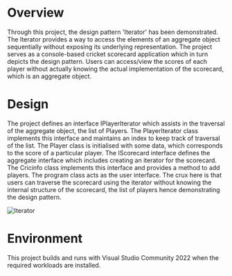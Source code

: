 # Overview
Through this project, the design pattern 'Iterator' has been demonstrated. The Iterator provides a way to access the elements of an aggregate object sequentially without exposing its underlying representation. The project serves as a console-based cricket scorecard application which in turn depicts the design pattern. Users can access/view the scores of each player without actually knowing the actual implementation of the scorecard, which is an aggregate object.  
# Design
The project defines an interface IPlayerIterator which assists in the traversal of the aggregate object, the list of Players. The PlayerIterator class implements this interface and maintains an index to keep track of traversal of the list. The Player class is initialised with some data, which corresponds to the score of a particular player. The IScorecard interface defines the aggregate interface which includes creating an iterator for the scorecard. The Cricinfo class implements this interface and provides a method to add players. The program class acts as the user interface. The crux here is that users can traverse the scorecard using the iterator without knowing the internal structure of the scorecard, the list of players hence demonstrating the design pattern.

![Iterator](https://github.com/Arun987654/IteratorDemo/assets/101346220/2eba4dd2-85aa-442f-83a7-7a923b8af718)

# Environment
This project builds and runs with Visual Studio Community 2022 when the required workloads are installed.
